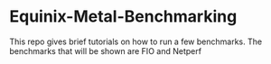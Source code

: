 # Equinix-Metal-Benchmarking
This repo gives brief tutorials on how to run a few benchmarks. The benchmarks that will be shown are FIO and Netperf
